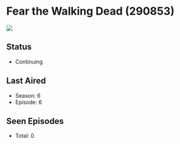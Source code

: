# Fear the Walking Dead (290853)

<img src="https://dg31sz3gwrwan.cloudfront.net/poster/290853/1124871-0-optimized.jpg" />

## Status
* Continuing
## Last Aired
* Season: 6
* Episode: 6
## Seen Episodes
* Total: 0
